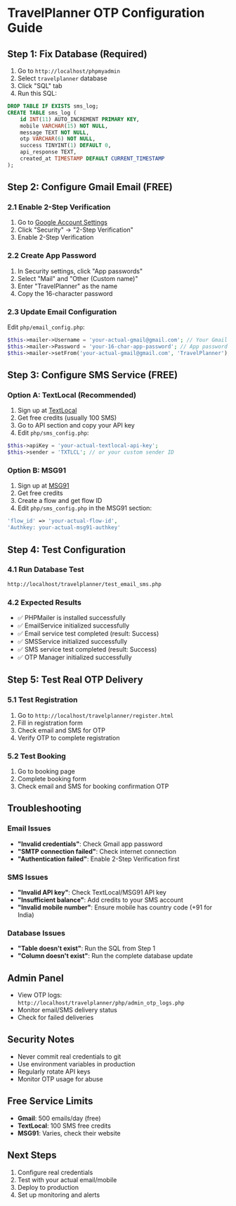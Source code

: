 # TravelPlanner OTP Configuration Guide

## Step 1: Fix Database (Required)
1. Go to `http://localhost/phpmyadmin`
2. Select `travelplanner` database
3. Click "SQL" tab
4. Run this SQL:
```sql
DROP TABLE IF EXISTS sms_log;
CREATE TABLE sms_log (
    id INT(11) AUTO_INCREMENT PRIMARY KEY,
    mobile VARCHAR(15) NOT NULL,
    message TEXT NOT NULL,
    otp VARCHAR(6) NOT NULL,
    success TINYINT(1) DEFAULT 0,
    api_response TEXT,
    created_at TIMESTAMP DEFAULT CURRENT_TIMESTAMP
);
```

## Step 2: Configure Gmail Email (FREE)

### 2.1 Enable 2-Step Verification
1. Go to [Google Account Settings](https://myaccount.google.com/)
2. Click "Security" → "2-Step Verification"
3. Enable 2-Step Verification

### 2.2 Create App Password
1. In Security settings, click "App passwords"
2. Select "Mail" and "Other (Custom name)"
3. Enter "TravelPlanner" as the name
4. Copy the 16-character password

### 2.3 Update Email Configuration
Edit `php/email_config.php`:
```php
$this->mailer->Username = 'your-actual-gmail@gmail.com'; // Your Gmail
$this->mailer->Password = 'your-16-char-app-password'; // App password from step 2.2
$this->mailer->setFrom('your-actual-gmail@gmail.com', 'TravelPlanner');
```

## Step 3: Configure SMS Service (FREE)

### Option A: TextLocal (Recommended)
1. Sign up at [TextLocal](https://www.textlocal.in/)
2. Get free credits (usually 100 SMS)
3. Go to API section and copy your API key
4. Edit `php/sms_config.php`:
```php
$this->apiKey = 'your-actual-textlocal-api-key';
$this->sender = 'TXTLCL'; // or your custom sender ID
```

### Option B: MSG91
1. Sign up at [MSG91](https://msg91.com/)
2. Get free credits
3. Create a flow and get flow ID
4. Edit `php/sms_config.php` in the MSG91 section:
```php
'flow_id' => 'your-actual-flow-id',
'Authkey: your-actual-msg91-authkey'
```

## Step 4: Test Configuration

### 4.1 Run Database Test
```bash
http://localhost/travelplanner/test_email_sms.php
```

### 4.2 Expected Results
- ✅ PHPMailer is installed successfully
- ✅ EmailService initialized successfully
- ✅ Email service test completed (result: Success)
- ✅ SMSService initialized successfully
- ✅ SMS service test completed (result: Success)
- ✅ OTP Manager initialized successfully

## Step 5: Test Real OTP Delivery

### 5.1 Test Registration
1. Go to `http://localhost/travelplanner/register.html`
2. Fill in registration form
3. Check email and SMS for OTP
4. Verify OTP to complete registration

### 5.2 Test Booking
1. Go to booking page
2. Complete booking form
3. Check email and SMS for booking confirmation OTP

## Troubleshooting

### Email Issues
- **"Invalid credentials"**: Check Gmail app password
- **"SMTP connection failed"**: Check internet connection
- **"Authentication failed"**: Enable 2-Step Verification first

### SMS Issues
- **"Invalid API key"**: Check TextLocal/MSG91 API key
- **"Insufficient balance"**: Add credits to your SMS account
- **"Invalid mobile number"**: Ensure mobile has country code (+91 for India)

### Database Issues
- **"Table doesn't exist"**: Run the SQL from Step 1
- **"Column doesn't exist"**: Run the complete database update

## Admin Panel
- View OTP logs: `http://localhost/travelplanner/php/admin_otp_logs.php`
- Monitor email/SMS delivery status
- Check for failed deliveries

## Security Notes
- Never commit real credentials to git
- Use environment variables in production
- Regularly rotate API keys
- Monitor OTP usage for abuse

## Free Service Limits
- **Gmail**: 500 emails/day (free)
- **TextLocal**: 100 SMS free credits
- **MSG91**: Varies, check their website

## Next Steps
1. Configure real credentials
2. Test with your actual email/mobile
3. Deploy to production
4. Set up monitoring and alerts 
